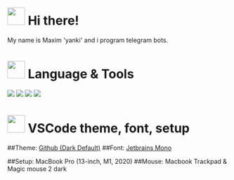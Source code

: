 <h1><img src="octocats/mona-whisper.gif" width="40" height="40"> Hi there!</h1> 

My name is Maxim 'yanki' and i program telegram bots.

<h1><img src="octocats/octocat-squid.gif" width="40" height="40"> Language & Tools</h1>

![](https://img.shields.io/badge/Python-informational?style=flat-square&logo=python&logoColor=ffffff&color=0969da)
![](https://img.shields.io/badge/MySQL-informational?style=flat-square&logo=mysql&logoColor=ffffff&color=007D7D)
![](https://img.shields.io/badge/VS%20Code-informational?style=flat-square&logo=visual-studio-code&logoColor=white&color=007acc)
![](https://img.shields.io/badge/Git-informational?style=flat-square&logo=git&logoColor=ffffff&color=bc4420)


<h1><img src="octocats/mona-loading.gif" width="40" height="40"> VSCode theme, font, setup </h1>

##Theme: [Github (Dark Default)](https://marketplace.visualstudio.com/items?itemName=GitHub.github-vscode-theme)
##Font: [Jetbrains Mono](https://www.jetbrains.com/ru-ru/lp/mono/)

##Setup: MacBook Pro (13-inch, M1, 2020)
##Mouse: Macbook Trackpad & Magic mouse 2 dark